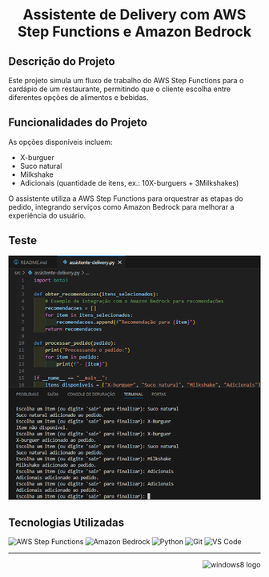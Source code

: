 <h1 align="center">Assistente de Delivery com AWS Step Functions e Amazon Bedrock</h1>

## Descrição do Projeto
Este projeto simula um fluxo de trabalho do AWS Step Functions para o cardápio de um restaurante, permitindo que o cliente escolha entre diferentes opções de alimentos e bebidas.

## Funcionalidades do Projeto
As opções disponíveis incluem:
- X-burguer
- Suco natural
- Milkshake
- Adicionais (quantidade de itens, ex.: 10X-burguers + 3Milkshakes)

O assistente utiliza a AWS Step Functions para orquestrar as etapas do pedido, integrando serviços como Amazon Bedrock para melhorar a experiência do usuário.


## Teste
![Escolha do Item](https://github.com/AraujoTech1/assistente-delivery/blob/master/screenshots/captura%20de%20tela.png.png)

## Tecnologias Utilizadas

![AWS Step Functions](https://img.shields.io/badge/AWS_Step_Functions-232F3E?style=for-the-badge&logo=aws&logoColor=white)
![Amazon Bedrock](https://img.shields.io/badge/Amazon_Bedrock-FF9900?style=for-the-badge&logo=aws&logoColor=white)
![Python](https://img.shields.io/badge/Python-3776AB?style=for-the-badge&logo=python&logoColor=white)
![Git](https://img.shields.io/badge/Git-F05032?style=for-the-badge&logo=git&logoColor=white)
![VS Code](https://img.shields.io/badge/VS_Code-007ACC?style=for-the-badge&logo=visualstudiocode&logoColor=white)

---
<p align="right">
  <img width="12" />
  <img src="https://cdn.jsdelivr.net/gh/devicons/devicon/icons/windows8/windows8-original.svg" height="30" alt="windows8 logo" />
</p>


